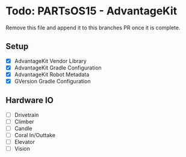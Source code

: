# Todo: PARTsOS15 - AdvantageKit
Remove this file and append it to this branches PR once it is complete.
## Setup
- [x] AdvantageKit Vendor Library
- [x] AdvantageKit Gradle Configuration
- [x] AdvantageKit Robot Metadata
- [x] GVersion Gradle Configuration
## Hardware IO
- [ ] Drivetrain
- [ ] Climber
- [ ] Candle
- [ ] Coral In/Outtake
- [ ] Elevator
- [ ] Vision